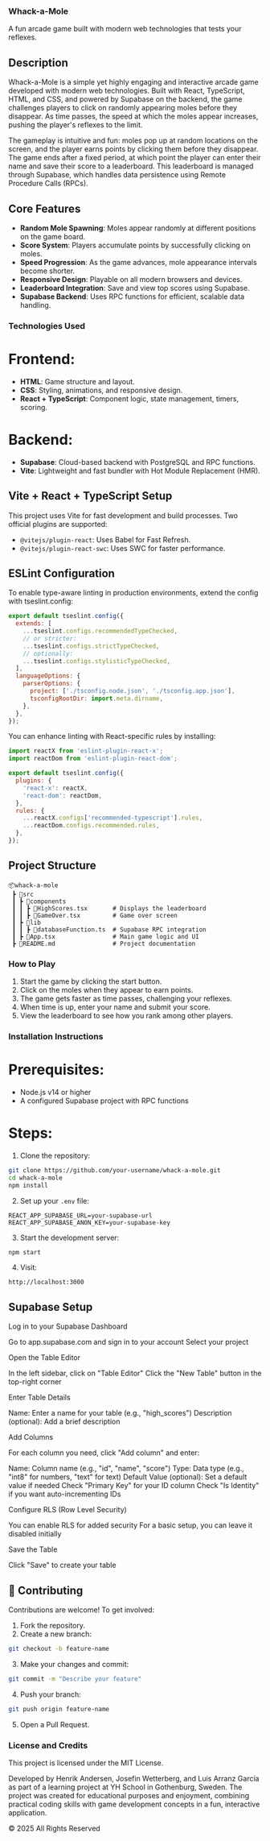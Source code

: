 
### Whack-a-Mole

A fun arcade game built with modern web technologies that tests your reflexes.

##  Description

Whack-a-Mole is a simple yet highly engaging and interactive arcade game developed with modern web technologies. Built with React, TypeScript, HTML, and CSS, and powered by Supabase on the backend, the game challenges players to click on randomly appearing moles before they disappear. As time passes, the speed at which the moles appear increases, pushing the player's reflexes to the limit.

The gameplay is intuitive and fun: moles pop up at random locations on the screen, and the player earns points by clicking them before they disappear. The game ends after a fixed period, at which point the player can enter their name and save their score to a leaderboard. This leaderboard is managed through Supabase, which handles data persistence using Remote Procedure Calls (RPCs).

##  Core Features

- **Random Mole Spawning**: Moles appear randomly at different positions on the game board.
- **Score System**: Players accumulate points by successfully clicking on moles.
- **Speed Progression**: As the game advances, mole appearance intervals become shorter.
- **Responsive Design**: Playable on all modern browsers and devices.
- **Leaderboard Integration**: Save and view top scores using Supabase.
- **Supabase Backend**: Uses RPC functions for efficient, scalable data handling.

### Technologies Used

# Frontend:
- **HTML**: Game structure and layout.
- **CSS**: Styling, animations, and responsive design.
- **React + TypeScript**: Component logic, state management, timers, scoring.

# Backend:
- **Supabase**: Cloud-based backend with PostgreSQL and RPC functions.
- **Vite**: Lightweight and fast bundler with Hot Module Replacement (HMR).

##  Vite + React + TypeScript Setup

This project uses Vite for fast development and build processes. Two official plugins are supported:

- `@vitejs/plugin-react`: Uses Babel for Fast Refresh.
- `@vitejs/plugin-react-swc`: Uses SWC for faster performance.

##  ESLint Configuration

To enable type-aware linting in production environments, extend the config with tseslint.config:

```js
export default tseslint.config({
  extends: [
    ...tseslint.configs.recommendedTypeChecked,
    // or stricter:
    ...tseslint.configs.strictTypeChecked,
    // optionally:
    ...tseslint.configs.stylisticTypeChecked,
  ],
  languageOptions: {
    parserOptions: {
      project: ['./tsconfig.node.json', './tsconfig.app.json'],
      tsconfigRootDir: import.meta.dirname,
    },
  },
});
```

You can enhance linting with React-specific rules by installing:

```js
import reactX from 'eslint-plugin-react-x';
import reactDom from 'eslint-plugin-react-dom';

export default tseslint.config({
  plugins: {
    'react-x': reactX,
    'react-dom': reactDom,
  },
  rules: {
    ...reactX.configs['recommended-typescript'].rules,
    ...reactDom.configs.recommended.rules,
  },
});
```

##  Project Structure

```
📦whack-a-mole
 ┣ 📂src
 ┃ ┣ 📂components
 ┃ ┃ ┣ 📜HighScores.tsx       # Displays the leaderboard
 ┃ ┃ ┣ 📜GameOver.tsx         # Game over screen
 ┃ ┣ 📂lib
 ┃ ┃ ┣ 📜databaseFunction.ts  # Supabase RPC integration
 ┃ ┣ 📜App.tsx                # Main game logic and UI
 ┣ 📜README.md                # Project documentation
```

### How to Play

1. Start the game by clicking the start button.
2. Click on the moles when they appear to earn points.
3. The game gets faster as time passes, challenging your reflexes.
4. When time is up, enter your name and submit your score.
5. View the leaderboard to see how you rank among other players.

### Installation Instructions

# Prerequisites:
- Node.js v14 or higher
- A configured Supabase project with RPC functions

# Steps:

1. Clone the repository:
```bash
git clone https://github.com/your-username/whack-a-mole.git
cd whack-a-mole
npm install
```

2. Set up your `.env` file:
```
REACT_APP_SUPABASE_URL=your-supabase-url
REACT_APP_SUPABASE_ANON_KEY=your-supabase-key
```

3. Start the development server:
```bash
npm start
```

4. Visit:
```
http://localhost:3000
```

##  Supabase Setup

Log in to your Supabase Dashboard

Go to app.supabase.com and sign in to your account
Select your project

Open the Table Editor

In the left sidebar, click on "Table Editor"
Click the "New Table" button in the top-right corner

Enter Table Details

Name: Enter a name for your table (e.g., "high_scores")
Description (optional): Add a brief description

Add Columns

For each column you need, click "Add column" and enter:

Name: Column name (e.g., "id", "name", "score")
Type: Data type (e.g., "int8" for numbers, "text" for text)
Default Value (optional): Set a default value if needed
Check "Primary Key" for your ID column
Check "Is Identity" if you want auto-incrementing IDs


Configure RLS (Row Level Security)

You can enable RLS for added security
For a basic setup, you can leave it disabled initially


Save the Table

Click "Save" to create your table

## 👥 Contributing

Contributions are welcome! To get involved:

1. Fork the repository.
2. Create a new branch:
```bash
git checkout -b feature-name
```
3. Make your changes and commit:
```bash
git commit -m "Describe your feature"
```
4. Push your branch:
```bash
git push origin feature-name
```
5. Open a Pull Request.

### License and Credits

This project is licensed under the MIT License.

Developed by Henrik Andersen, Josefin Wetterberg, and Luis Arranz García as part of a learning project at YH School in Gothenburg, Sweden. The project was created for educational purposes and enjoyment, combining practical coding skills with game development concepts in a fun, interactive application.

© 2025 All Rights Reserved
